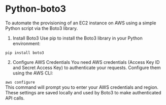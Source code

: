 # Python-boto3
To automate the provisioning of an EC2 instance on AWS using a simple Python script via the Boto3 library.

1. Install Boto3
Use pip to install the Boto3 library in your Python environment:

<centre><code>pip install boto3</code></centre></br>

2. Configure AWS Credentials
You need AWS credentials (Access Key ID and Secret Access Key) to authenticate your requests. Configure them using the AWS CLI:

<centre><code>aws configure </code></centre></br>
This command will prompt you to enter your AWS credentials and region. These settings are saved locally and used by Boto3 to make authenticated API calls.
